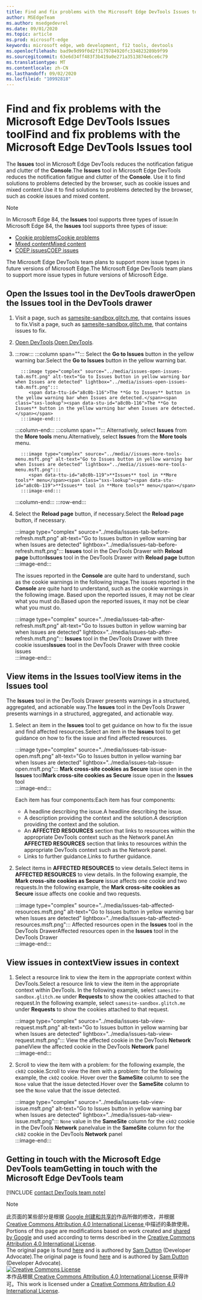```yaml
---
title: Find and fix problems with the Microsoft Edge DevTools Issues tool
author: MSEdgeTeam
ms.author: msedgedevrel
ms.date: 09/01/2020
ms.topic: article
ms.prod: microsoft-edge
keywords: microsoft edge, web development, f12 tools, devtools
ms.openlocfilehash: bad9e9d99f0d2f3179784920fc334823289b9f99
ms.sourcegitcommit: 63e6d34ff483f3b419a0e271a3513874e6ce6c79
ms.translationtype: MT
ms.contentlocale: zh-CN
ms.lasthandoff: 09/02/2020
ms.locfileid: "10992818"
---
```

<!-- Copyright Sam Dutton 

   Licensed under the Apache License, Version 2.0 (the "License");
   you may not use this file except in compliance with the License.
   You may obtain a copy of the License at

       https://www.apache.org/licenses/LICENSE-2.0

   Unless required by applicable law or agreed to in writing, software
   distributed under the License is distributed on an "AS IS" BASIS,
   WITHOUT WARRANTIES OR CONDITIONS OF ANY KIND, either express or implied.
   See the License for the specific language governing permissions and
   limitations under the License.  -->  

# <span data-ttu-id="a8c0b-103">Find and fix problems with the Microsoft Edge DevTools Issues tool</span><span class="sxs-lookup"><span data-stu-id="a8c0b-103">Find and fix problems with the Microsoft Edge DevTools Issues tool</span></span>  

<span data-ttu-id="a8c0b-104">The **Issues** tool in Microsoft Edge DevTools reduces the notification fatigue and clutter of the **Console**.</span><span class="sxs-lookup"><span data-stu-id="a8c0b-104">The **Issues** tool in Microsoft Edge DevTools reduces the notification fatigue and clutter of the **Console**.</span></span>  <span data-ttu-id="a8c0b-105">Use it to find solutions to problems detected by the browser, such as cookie issues and mixed content.</span><span class="sxs-lookup"><span data-stu-id="a8c0b-105">Use it to find solutions to problems detected by the browser, such as cookie issues and mixed content.</span></span>  

> [!NOTE]
> <span data-ttu-id="a8c0b-106">In Microsoft Edge 84, the **Issues** tool supports three types of issue:</span><span class="sxs-lookup"><span data-stu-id="a8c0b-106">In Microsoft Edge 84, the **Issues** tool supports three types of issue:</span></span>  
> *   [<span data-ttu-id="a8c0b-107">Cookie problems</span><span class="sxs-lookup"><span data-stu-id="a8c0b-107">Cookie problems</span></span>][MDNSameSiteCookies]  
> *   [<span data-ttu-id="a8c0b-108">Mixed content</span><span class="sxs-lookup"><span data-stu-id="a8c0b-108">Mixed content</span></span>][MDNMixedContent]  
> *   [<span data-ttu-id="a8c0b-109">COEP issues</span><span class="sxs-lookup"><span data-stu-id="a8c0b-109">COEP issues</span></span>][W3CCOEPSpec]
> 
> <span data-ttu-id="a8c0b-110">The Microsoft Edge DevTools team plans to support more issue types in future versions of Microsoft Edge.</span><span class="sxs-lookup"><span data-stu-id="a8c0b-110">The Microsoft Edge DevTools team plans to support more issue types in future versions of Microsoft Edge.</span></span>  

## <span data-ttu-id="a8c0b-111">Open the Issues tool in the DevTools drawer</span><span class="sxs-lookup"><span data-stu-id="a8c0b-111">Open the Issues tool in the DevTools drawer</span></span>  

1.  <span data-ttu-id="a8c0b-112">Visit a page, such as [samesite-sandbox.glitch.me][GlitchSamesiteSandbox], that contains issues to fix.</span><span class="sxs-lookup"><span data-stu-id="a8c0b-112">Visit a page, such as [samesite-sandbox.glitch.me][GlitchSamesiteSandbox], that contains issues to fix.</span></span>  
1.  <span data-ttu-id="a8c0b-113">[Open DevTools][DevtoolsOpen].</span><span class="sxs-lookup"><span data-stu-id="a8c0b-113">[Open DevTools][DevtoolsOpen].</span></span>  
1.  :::row:::
       :::column span="":::
          <span data-ttu-id="a8c0b-114">Select the **Go to Issues** button in the yellow warning bar.</span><span class="sxs-lookup"><span data-stu-id="a8c0b-114">Select the **Go to Issues** button in the yellow warning bar.</span></span>  
          
          :::image type="complex" source="../media/issues-open-issues-tab.msft.png" alt-text="Go to Issues button in yellow warning bar when Issues are detected" lightbox="../media/issues-open-issues-tab.msft.png":::
             <span data-ttu-id="a8c0b-116">The **Go to Issues** button in the yellow warning bar when Issues are detected.</span><span class="sxs-lookup"><span data-stu-id="a8c0b-116">The **Go to Issues** button in the yellow warning bar when Issues are detected.</span></span>  
          :::image-end:::  
       :::column-end:::
       :::column span="":::
          <span data-ttu-id="a8c0b-117">Alternatively, select **Issues** from the **More tools** menu.</span><span class="sxs-lookup"><span data-stu-id="a8c0b-117">Alternatively, select **Issues** from the **More tools** menu.</span></span>  
          
          :::image type="complex" source="../media//issues-more-tools-menu.msft.png" alt-text="Go to Issues button in yellow warning bar when Issues are detected" lightbox="../media//issues-more-tools-menu.msft.png":::
             <span data-ttu-id="a8c0b-119">**Issues** tool in **More tools** menu</span><span class="sxs-lookup"><span data-stu-id="a8c0b-119">**Issues** tool in **More tools** menu</span></span>  
          :::image-end:::  
       :::column-end:::
    :::row-end:::
    
1.  <span data-ttu-id="a8c0b-120">Select the **Reload page** button, if necessary.</span><span class="sxs-lookup"><span data-stu-id="a8c0b-120">Select the **Reload page** button, if necessary.</span></span>  
    
    :::image type="complex" source="../media/issues-tab-before-refresh.msft.png" alt-text="Go to Issues button in yellow warning bar when Issues are detected" lightbox="../media/issues-tab-before-refresh.msft.png":::
       <span data-ttu-id="a8c0b-122">**Issues** tool in the DevTools Drawer with **Reload page** button</span><span class="sxs-lookup"><span data-stu-id="a8c0b-122">**Issues** tool in the DevTools Drawer with **Reload page** button</span></span>  
    :::image-end:::  

    <span data-ttu-id="a8c0b-123">The issues reported in the **Console** are quite hard to understand, such as the cookie warnings in the following image.</span><span class="sxs-lookup"><span data-stu-id="a8c0b-123">The issues reported in the **Console** are quite hard to understand, such as the cookie warnings in the following image.</span></span>  <span data-ttu-id="a8c0b-124">Based upon the reported issues, it may not be clear what you must do.</span><span class="sxs-lookup"><span data-stu-id="a8c0b-124">Based upon the reported issues, it may not be clear what you must do.</span></span>  
    
    :::image type="complex" source="../media/issues-tab-after-refresh.msft.png" alt-text="Go to Issues button in yellow warning bar when Issues are detected" lightbox="../media/issues-tab-after-refresh.msft.png":::
       <span data-ttu-id="a8c0b-126">**Issues** tool in the DevTools Drawer with three cookie issues</span><span class="sxs-lookup"><span data-stu-id="a8c0b-126">**Issues** tool in the DevTools Drawer with three cookie issues</span></span>  
    :::image-end:::  
    
## <span data-ttu-id="a8c0b-127">View items in the Issues tool</span><span class="sxs-lookup"><span data-stu-id="a8c0b-127">View items in the Issues tool</span></span>  

<span data-ttu-id="a8c0b-128">The **Issues** tool in the DevTools Drawer presents warnings in a structured, aggregated, and actionable way.</span><span class="sxs-lookup"><span data-stu-id="a8c0b-128">The **Issues** tool in the DevTools Drawer presents warnings in a structured, aggregated, and actionable way.</span></span>  

1.  <span data-ttu-id="a8c0b-129">Select an item in the **Issues** tool to get guidance on how to fix the issue and find affected resources.</span><span class="sxs-lookup"><span data-stu-id="a8c0b-129">Select an item in the **Issues** tool to get guidance on how to fix the issue and find affected resources.</span></span>  
    
    :::image type="complex" source="../media/issues-tab-issue-open.msft.png" alt-text="Go to Issues button in yellow warning bar when Issues are detected" lightbox="../media/issues-tab-issue-open.msft.png":::
       <span data-ttu-id="a8c0b-131">**Mark cross-site cookies as Secure** issue open in the **Issues** tool</span><span class="sxs-lookup"><span data-stu-id="a8c0b-131">**Mark cross-site cookies as Secure** issue open in the **Issues** tool</span></span>  
    :::image-end:::  
    
    <span data-ttu-id="a8c0b-132">Each item has four components:</span><span class="sxs-lookup"><span data-stu-id="a8c0b-132">Each item has four components:</span></span>  
    
    *   <span data-ttu-id="a8c0b-133">A headline describing the issue.</span><span class="sxs-lookup"><span data-stu-id="a8c0b-133">A headline describing the issue.</span></span>  
    *   <span data-ttu-id="a8c0b-134">A description providing the context and the solution.</span><span class="sxs-lookup"><span data-stu-id="a8c0b-134">A description providing the context and the solution.</span></span>  
    *   <span data-ttu-id="a8c0b-135">An **AFFECTED RESOURCES** section that links to resources within the appropriate DevTools context such as the Network panel.</span><span class="sxs-lookup"><span data-stu-id="a8c0b-135">An **AFFECTED RESOURCES** section that links to resources within the appropriate DevTools context such as the Network panel.</span></span>  
    *   <span data-ttu-id="a8c0b-136">Links to further guidance.</span><span class="sxs-lookup"><span data-stu-id="a8c0b-136">Links to further guidance.</span></span>  
    
1.  <span data-ttu-id="a8c0b-137">Select items in **AFFECTED RESOURCES** to view details.</span><span class="sxs-lookup"><span data-stu-id="a8c0b-137">Select items in **AFFECTED RESOURCES** to view details.</span></span>  <span data-ttu-id="a8c0b-138">In the following example, the **Mark cross-site cookies as Secure** issue affects one cookie and two requests.</span><span class="sxs-lookup"><span data-stu-id="a8c0b-138">In the following example, the **Mark cross-site cookies as Secure** issue affects one cookie and two requests.</span></span>  
    
    :::image type="complex" source="../media/issues-tab-affected-resources.msft.png" alt-text="Go to Issues button in yellow warning bar when Issues are detected" lightbox="../media/issues-tab-affected-resources.msft.png":::
       <span data-ttu-id="a8c0b-140">Affected resources open in the **Issues** tool in the DevTools Drawer</span><span class="sxs-lookup"><span data-stu-id="a8c0b-140">Affected resources open in the **Issues** tool in the DevTools Drawer</span></span>  
    :::image-end:::  
    
## <span data-ttu-id="a8c0b-141">View issues in context</span><span class="sxs-lookup"><span data-stu-id="a8c0b-141">View issues in context</span></span>  

1.  <span data-ttu-id="a8c0b-142">Select a resource link to view the item in the appropriate context within DevTools.</span><span class="sxs-lookup"><span data-stu-id="a8c0b-142">Select a resource link to view the item in the appropriate context within DevTools.</span></span>  <span data-ttu-id="a8c0b-143">In the following example, select `samesite-sandbox.glitch.me` under **Requests** to show the cookies attached to that request.</span><span class="sxs-lookup"><span data-stu-id="a8c0b-143">In the following example, select `samesite-sandbox.glitch.me` under **Requests** to show the cookies attached to that request.</span></span>  
    
    :::image type="complex" source="../media/issues-tab-view-request.msft.png" alt-text="Go to Issues button in yellow warning bar when Issues are detected" lightbox="../media/issues-tab-view-request.msft.png":::
       <span data-ttu-id="a8c0b-145">View the affected cookie in the DevTools **Network** panel</span><span class="sxs-lookup"><span data-stu-id="a8c0b-145">View the affected cookie in the DevTools **Network** panel</span></span>  
    :::image-end:::  

1.  <span data-ttu-id="a8c0b-146">Scroll to view the item with a problem: for the following example, the `ck02` cookie.</span><span class="sxs-lookup"><span data-stu-id="a8c0b-146">Scroll to view the item with a problem: for the following example, the `ck02` cookie.</span></span>  <span data-ttu-id="a8c0b-147">Hover over the **SameSite** column to see the `None` value that the issue detected.</span><span class="sxs-lookup"><span data-stu-id="a8c0b-147">Hover over the **SameSite** column to see the `None` value that the issue detected.</span></span>  
    
    :::image type="complex" source="../media/issues-tab-view-issue.msft.png" alt-text="Go to Issues button in yellow warning bar when Issues are detected" lightbox="../media/issues-tab-view-issue.msft.png":::
       `None` <span data-ttu-id="a8c0b-149">value in the **SameSite** column for the `ck02` cookie in the DevTools **Network** panel</span><span class="sxs-lookup"><span data-stu-id="a8c0b-149">value in the **SameSite** column for the `ck02` cookie in the DevTools **Network** panel</span></span>  
    :::image-end:::  

## <span data-ttu-id="a8c0b-150">Getting in touch with the Microsoft Edge DevTools team</span><span class="sxs-lookup"><span data-stu-id="a8c0b-150">Getting in touch with the Microsoft Edge DevTools team</span></span>  

[!INCLUDE [contact DevTools team note](../includes/contact-devtools-team-note.md)]  

<!-- links -->  

[DevtoolsOpen]: ../open.md "Open Microsoft Edge DevTools | Microsoft Docs"  

[GlitchSamesiteSandbox]: https://samesite-sandbox.glitch.me "SameSite cookie tests | Glitch"  

[MDNSameSiteCookies]: https://developer.mozilla.org/docs/Web/HTTP/Headers/Set-Cookie/SameSite "SameSite cookies | MDN"  
[MDNMixedContent]: https://developer.mozilla.org/docs/Web/Security/Mixed_content "Mixed content | MDN"  

[W3CCOEPSpec]: https://wicg.github.io/cross-origin-embedder-policy "Cross-Origin Embedder Policy | Web Incubator Community Group"  

> [!NOTE]
> <span data-ttu-id="a8c0b-156">此页面的某些部分是根据 [Google 创建和共享的][GoogleSitePolicies]作品所做的修改，并根据[ Creative Commons Attribution 4.0 International License ][CCA4IL]中描述的条款使用。</span><span class="sxs-lookup"><span data-stu-id="a8c0b-156">Portions of this page are modifications based on work created and [shared by Google][GoogleSitePolicies] and used according to terms described in the [Creative Commons Attribution 4.0 International License][CCA4IL].</span></span>  
> <span data-ttu-id="a8c0b-157">The original page is found [here](https://developers.google.com/web/tools/chrome-devtools/issues/index) and is authored by [Sam Dutton][SamDutton] \(Developer Advocate\).</span><span class="sxs-lookup"><span data-stu-id="a8c0b-157">The original page is found [here](https://developers.google.com/web/tools/chrome-devtools/issues/index) and is authored by [Sam Dutton][SamDutton] \(Developer Advocate\).</span></span>  
[![Creative Commons License][CCby4Image]][CCA4IL]  
<span data-ttu-id="a8c0b-159">本作品根据[ Creative Commons Attribution 4.0 International License ][CCA4IL]获得许可。</span><span class="sxs-lookup"><span data-stu-id="a8c0b-159">This work is licensed under a [Creative Commons Attribution 4.0 International License][CCA4IL].</span></span>  

[CCA4IL]: https://creativecommons.org/licenses/by/4.0  
[CCby4Image]: https://i.creativecommons.org/l/by/4.0/88x31.png  
[GoogleSitePolicies]: https://developers.google.com/terms/site-policies  
[KayceBasques]: https://developers.google.com/web/resources/contributors/kaycebasques  
[SamDutton]: https://developers.google.com/web/resources/contributors/samdutton  
